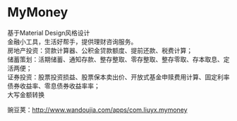 # MyMoney

基于Material Design风格设计<br/>
金融小工具，生活好帮手，提供理财咨询服务。<br/>
房地产投资：贷款计算器、公积金贷款额度、提前还款、税费计算；<br/>
储蓄策划：活期储蓄、通知存款、整存整取、零存整取、整存零取、存本取息、定活两便；<br/>
证券投资：股票投资损益、股票保本卖出价、开放式基金申赎费用计算、固定利率债券收益率、零息债券收益率率；<br/>
大写金额转换<br/>

豌豆荚：http://www.wandoujia.com/apps/com.liuyx.mymoney<br/>
